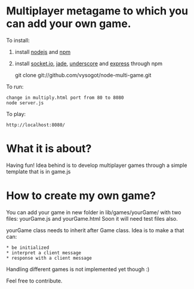 Multiplayer metagame to which you can add your own game.
===

To install:

1. install [nodejs](https://github.com/joyent/node) and [npm](https://github.com/isaacs/npm)
2. install [socket.io](https://github.com/LearnBoost/Socket.IO), [jade](https://github.com/visionmedia/jade/), [underscore](https://github.com/documentcloud/underscore/) and [express](https://github.com/visionmedia/express) through npm

    git clone git://github.com/vysogot/node-multi-game.git

To run:

    change in multiply.html port from 80 to 8080
    node server.js

To play:


    http://localhost:8080/



What it is about?
==

Having fun! Idea behind is to develop multiplayer games through a simple template that is in game.js

How to create my own game?
==

You can add your game in new folder in lib/games/yourGame/ with two files: yourGame.js and yourGame.html
Soon it will need test files also.

yourGame class needs to inherit after Game class. Idea is to make a that can:

    * be initialized
    * interpret a client message
    * response with a client message

Handling different games is not implemented yet though :)

Feel free to contribute.
